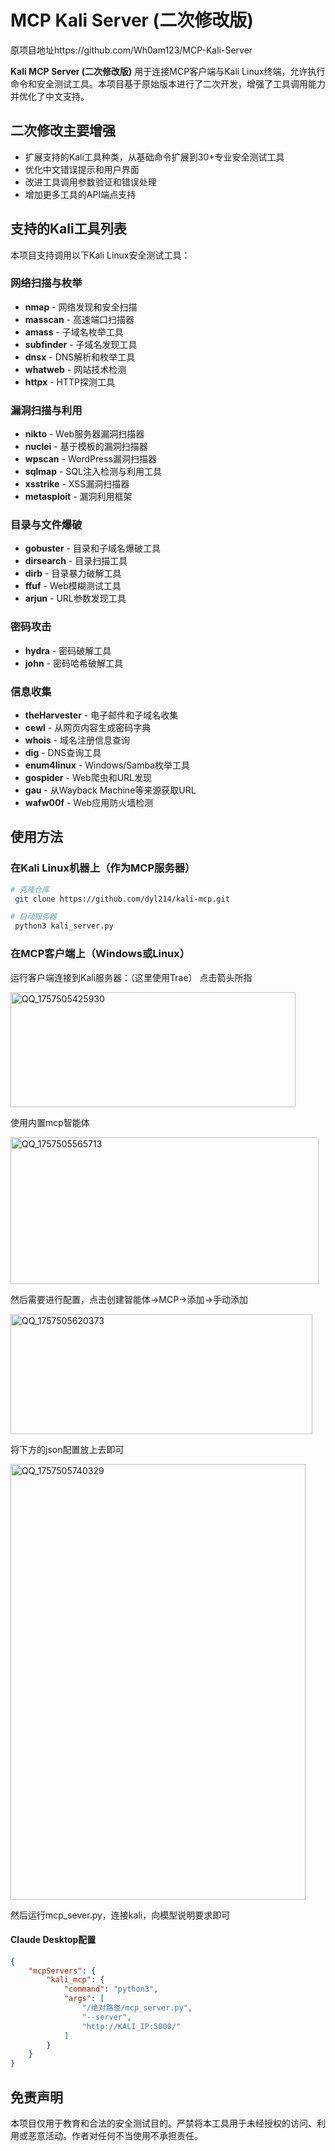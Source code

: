 # MCP Kali Server (二次修改版)

原项目地址https://github.com/Wh0am123/MCP-Kali-Server

**Kali MCP Server (二次修改版)** 用于连接MCP客户端与Kali Linux终端，允许执行命令和安全测试工具。本项目基于原始版本进行了二次开发，增强了工具调用能力并优化了中文支持。

## 二次修改主要增强
- 扩展支持的Kali工具种类，从基础命令扩展到30+专业安全测试工具
- 优化中文错误提示和用户界面
- 改进工具调用参数验证和错误处理
- 增加更多工具的API端点支持

## 支持的Kali工具列表
本项目支持调用以下Kali Linux安全测试工具：

### 网络扫描与枚举
- **nmap** - 网络发现和安全扫描
- **masscan** - 高速端口扫描器
- **amass** - 子域名枚举工具
- **subfinder** - 子域名发现工具
- **dnsx** - DNS解析和枚举工具
- **whatweb** - 网站技术检测
- **httpx** - HTTP探测工具

### 漏洞扫描与利用
- **nikto** - Web服务器漏洞扫描器
- **nuclei** - 基于模板的漏洞扫描器
- **wpscan** - WordPress漏洞扫描器
- **sqlmap** - SQL注入检测与利用工具
- **xsstrike** - XSS漏洞扫描器
- **metasploit** - 漏洞利用框架

### 目录与文件爆破
- **gobuster** - 目录和子域名爆破工具
- **dirsearch** - 目录扫描工具
- **dirb** - 目录暴力破解工具
- **ffuf** - Web模糊测试工具
- **arjun** - URL参数发现工具

### 密码攻击
- **hydra** - 密码破解工具
- **john** - 密码哈希破解工具

### 信息收集
- **theHarvester** - 电子邮件和子域名收集
- **cewl** - 从网页内容生成密码字典
- **whois** - 域名注册信息查询
- **dig** - DNS查询工具
- **enum4linux** - Windows/Samba枚举工具
- **gospider** - Web爬虫和URL发现
- **gau** - 从Wayback Machine等来源获取URL
- **wafw00f** - Web应用防火墙检测

## 使用方法

### 在Kali Linux机器上（作为MCP服务器）
```bash
# 克隆仓库
 git clone https://github.com/dyl214/kali-mcp.git

# 启动服务器
 python3 kali_server.py
```

### 在MCP客户端上（Windows或Linux）
运行客户端连接到Kali服务器：（这里使用Trae）
点击箭头所指

<img width="456" height="184" alt="QQ_1757505425930" src="https://github.com/user-attachments/assets/689b6abe-ecd2-4164-9d4e-6b83779b0f8f" />

使用内置mcp智能体

<img width="493" height="235" alt="QQ_1757505565713" src="https://github.com/user-attachments/assets/d4e24d68-7ac5-43bf-b1e0-ed98e7a12ee5" />

然后需要进行配置，点击创建智能体->MCP->添加->手动添加

<img width="483" height="192" alt="QQ_1757505620373" src="https://github.com/user-attachments/assets/5987b65c-f5d2-4040-9bfd-a556218c8478" />

将下方的json配置放上去即可

<img width="472" height="697" alt="QQ_1757505740329" src="https://github.com/user-attachments/assets/28bc4610-c6ef-4911-ae13-c3bbdc9fbac3" />

然后运行mcp_sever.py，连接kali，向模型说明要求即可


#### Claude Desktop配置

```json
{
    "mcpServers": {
        "kali_mcp": {
            "command": "python3",
            "args": [
                "/绝对路径/mcp_server.py",
                "--server",
                "http://KALI_IP:5000/"
            ]
        }
    }
}
```


## 免责声明
本项目仅用于教育和合法的安全测试目的。严禁将本工具用于未经授权的访问、利用或恶意活动。作者对任何不当使用不承担责任。
